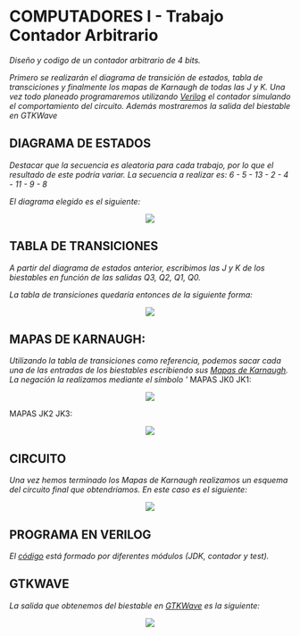 # COMPUTADORES I - Trabajo Contador Arbitrario

_Diseño y codigo de un contador arbitrario de 4 bits._

_Primero se realizarán el diagrama de transición de estados, tabla de transciciones y
finalmente los mapas de Karnaugh de todas las J y K. Una vez todo planeado programaremos
utilizando [Verilog](https://en.wikipedia.org/wiki/Verilog) el contador simulando el comportamiento del circuito. 
Además mostraremos la salida del biestable en GTKWave_


## DIAGRAMA DE ESTADOS
_Destacar que la secuencia es aleatoria para cada trabajo, por lo que el resultado
de este podría variar._
_La secuencia a realizar es: 6 - 5 - 13 - 2 - 4 - 11 - 9 - 8_

_El diagrama elegido es el siguiente:_

<p align="center">
  <img src="https://github.com/oscaarrhernandez/ContadorBiestablesJK/blob/main/Contador-4-Biestables/Diagrama,%20transiciones%20y%20karnaugh/Diagrama.jpg">
</p>


## TABLA DE TRANSICIONES
_A partir del diagrama de estados anterior, escribimos las J y K de los biestables
en función de las salidas Q3, Q2, Q1, Q0._

_La tabla de transiciones quedaría entonces de la siguiente forma:_

<p align="center">
  <img src="https://github.com/oscaarrhernandez/ContadorBiestablesJK/blob/main/Contador-4-Biestables/Diagrama%2C%20transiciones%20y%20karnaugh/Transiciones.jpg">
</p>


## MAPAS DE KARNAUGH:
_Utilizando la tabla de transiciones como referencia, podemos sacar cada una de las
entradas de los biestables escribiendo sus [Mapas de Karnaugh](https://es.wikipedia.org/wiki/Mapa_de_Karnaugh). La negación la
realizamos mediante el símbolo '_
MAPAS JK0 JK1: 
<p align="center">
  <img src="https://github.com/oscaarrhernandez/ContadorBiestablesJK/blob/main/Contador-4-Biestables/Diagrama%2C%20transiciones%20y%20karnaugh/MapasJK0JK1.jpg">
</p>
MAPAS JK2 JK3:
<p align="center">
  <img src="https://github.com/oscaarrhernandez/ContadorBiestablesJK/blob/main/Contador-4-Biestables/Diagrama%2C%20transiciones%20y%20karnaugh/MapasJK2JK3.jpg">
</p>


## CIRCUITO
_Una vez hemos terminado los Mapas de Karnaugh realizamos un esquema del circuito
final que obtendríamos._ 
_En este caso es el siguiente:_

<p align="center">
  <img src="https://github.com/oscaarrhernandez/ContadorBiestablesJK/blob/main/Contador-4-Biestables/Circuito/Circuito.jpg">
</p>


## PROGRAMA EN VERILOG
_El [código](https://github.com/oscaarrhernandez/ContadorBiestablesJK/blob/main/Contador-4-Biestables/C%C3%B3digo/circuitoverilog.v) está formado por diferentes módulos (JDK, contador y test)._


## GTKWAVE
_La salida que obtenemos del biestable en [GTKWave](http://gtkwave.sourceforge.net/) es la siguiente:_

<p align="center">
  <img src="https://github.com/oscaarrhernandez/ContadorBiestablesJK/blob/main/Contador-4-Biestables/Cronograma/GTKwave.jpg">
</p>
